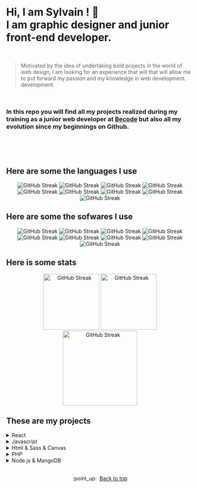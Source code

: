 # Hi, I am Sylvain ! :vulcan_salute:<br>I am graphic designer and junior front-end developer.
<br>

> Motivated by the idea of undertaking bold projects in the world of web
> design, I am looking for an experience that will that will allow me to
> put forward my passion and my knowledge in web development.
> development.

<br>

### In this repo you will find all my projects realized during my training as a junior web developer at [Becode](https://becode.org/) but also all my evolution since my beginnings on Github.
<br>
<br>

<br>

## Here are some the languages I use 

<p align="center">
<img  src="https://img.shields.io/badge/JavaScript-black?style=for-the-badge&logo=javascript&logoColor=white" alt="GitHub Streak">
<img  src="https://img.shields.io/badge/HTML5-black?style=for-the-badge&logo=html5&logoColor=white" alt="GitHub Streak">
<img  src="https://img.shields.io/badge/CSS3-black?style=for-the-badge&logo=css3&logoColor=white" alt="GitHub Streak">
<img  src="https://img.shields.io/badge/Sass-black?style=for-the-badge&logo=sass&logoColor=white" alt="GitHub Streak">
<img  src="https://img.shields.io/badge/React-black?style=for-the-badge&logo=react&logoColor=white" alt="GitHub Streak">
<img src="https://img.shields.io/badge/Node.js-black?style=for-the-badge&logo=node.js&logoColor=white" alt="GitHub Streak">
<img src="https://img.shields.io/badge/PHP-black?style=for-the-badge&logo=php&logoColor=white" alt="GitHub Streak">
<img src="https://img.shields.io/badge/MongoDB-black?style=for-the-badge&logo=mongodb&logoColor=white" alt="GitHub Streak">
<img src="https://img.shields.io/badge/MySQL-black?style=for-the-badge&logo=mysql&logoColor=white" alt="GitHub Streak">
</p>

## Here are some the sofwares I use 

<p align="center">
<img  src="https://img.shields.io/badge/JavaScript-black?style=for-the-badge&logo=javascript&logoColor=white" alt="GitHub Streak">
<img  src="https://img.shields.io/badge/HTML5-black?style=for-the-badge&logo=html5&logoColor=white" alt="GitHub Streak">
<img  src="https://img.shields.io/badge/CSS3-black?style=for-the-badge&logo=css3&logoColor=white" alt="GitHub Streak">
<img  src="https://img.shields.io/badge/Sass-black?style=for-the-badge&logo=sass&logoColor=white" alt="GitHub Streak">
<img  src="https://img.shields.io/badge/React-black?style=for-the-badge&logo=react&logoColor=white" alt="GitHub Streak">
<img src="https://img.shields.io/badge/Node.js-black?style=for-the-badge&logo=node.js&logoColor=white" alt="GitHub Streak">
<img src="https://img.shields.io/badge/PHP-black?style=for-the-badge&logo=php&logoColor=white" alt="GitHub Streak">
<img src="https://img.shields.io/badge/MongoDB-black?style=for-the-badge&logo=mongodb&logoColor=white" alt="GitHub Streak">
<img src="https://img.shields.io/badge/MySQL-black?style=for-the-badge&logo=mysql&logoColor=white" alt="GitHub Streak">
</p>

## Here is some stats

<p align="center">
<img height="150px" src="https://github-readme-stats.vercel.app/api?username=Sylvain-Valvassori&show_icons=true&theme=react" alt="GitHub Streak">
<img height="150px" src="https://github-readme-stats.vercel.app/api/top-langs/?username=Sylvain-Valvassori&layout=compact&theme=react" alt="GitHub Streak">
<img height="200px" src="https://github-readme-streak-stats.herokuapp.com?user=Sylvain-Valvassori&theme=react&hide_border=true&ring=FFFFFF" alt="GitHub Streak">
</p>


## These are my projects
 
<details><summary>React</summary>
    <p>
        <table align="center">
            <tr align="center">
                <th width="400px"> Name </th>
                <th width="400px"> Link </th>
                <th width="400px"> Last release </th>
            </tr>
            <tr align="center">
                <td>🔥 Woodstock</td>
                <td>
                    <a href="https://github.com/Sylvain-Valvassori/woodstock">Repo</a> /
                    <a href="https://sylvain-valvassori.github.io/woodstock/">Site</a>
                </td>
                <td>13/01/2022</td>
            </tr>
        </table>
    </p>
</details>
<details><summary>Javascript</summary>
    <p>
        <table align="center">
            <tr align="center">
                <th width="400px"> Name </th>
                <th width="400px"> Link </th>
                <th width="400px"> Last release </th>
            </tr>
            <tr align="center">
                <td>:white_small_square: Quote Random</td>
                <td>
                    <a href="https://github.com/Sylvain-Valvassori/Quote-random">Repo</a> /
                    <a href="https://sylvain-valvassori.github.io/Quote-random/">Site</a>
                </td>
                <td>13/01/2022</td>
            </tr>
        </table>
    </p>
</details>
<details><summary>Html & Sass & Canvas</summary>
<p>
   <table align="center">
         <tr align="center">
           <th width="400px"> Name </th>
           <th width="400px"> Link </th>
           <th width="400px"> Last release </th>
       </tr>
       <tr align="center">
           <td>🔥 Ghost clicker</td>
           <td>
               <a href="https://github.com/WilliamLoey/Cookie-Clicker">Repo</a> /
               <a href="https://williamloey.github.io/Cookie-Clicker/">Site</a>
           </td>
           <td>20/10/2021</td>
       </tr>
       <tr align="center">
           <td>:white_small_square: Pew Pew</td>
           <td>
               <a href="https://github.com/Sylvain-Valvassori/Pew-Pew">Repo</a> /
               <a href="https://sylvain-valvassori.github.io/Pew-Pew/">Site</a>
           </td>
           <td>15/10/2021</td>
       </tr>
       <tr align="center">
           <td>:white_small_square: Hangman</td>
           <td>
               <a href="https://github.com/Sylvain-Valvassori/Hangman">Repo</a> /
               <a href="https://sylvain-valvassori.github.io/Hangman/">Site</a>
           </td>
           <td>01/10/2021</td>
       </tr>
       <tr align="center">
           <td>:white_small_square: Bounce balls</td>
           <td>
               <a href="https://github.com/Sylvain-Valvassori/Bounce-Balls">Repo</a> /
               <a href="https://sylvain-valvassori.github.io/Bounce-Balls/">Site</a>
           </td>
           <td>02/09/2021</td>
       </tr>
       <tr align="center">
           <td>:white_small_square: Star Wars</td>
           <td>
               <a href="https://github.com/Sylvain-Valvassori/Star-Wars-crawl">Repo</a> /
               <a href="https://sylvain-valvassori.github.io/Star-Wars-crawl/">Site</a>
           </td>
           <td>08/09/2021</td>
       </tr>
       <tr align="center">
           <td>:white_small_square: Sass Card</td>
           <td>
               <a href="https://github.com/Sylvain-Valvassori/Sass-Card">Repo</a> /
               <a href="https://sylvain-valvassori.github.io/Sass-Card/">Site</a>
           </td>
           <td>03/09/2021</td>
       </tr>
       <tr align="center">
           <td>:white_small_square: Play Sass</td>
           <td>
               <a href="https://github.com/Sylvain-Valvassori/Play-Sass">Repo</a> /
               <a href="https://sylvain-valvassori.github.io/Play-Sass/">Site</a>
           </td>
           <td>02/09/2021</td>
       </tr>
       <tr align="center">
           <td>:white_small_square: My resume with css grid</td>
           <td>
               <a href="https://github.com/Sylvain-Valvassori/My-CV">Repo</a> /
               <a href="https://sylvain-valvassori.github.io/My-CV/">Site</a>
           </td>
           <td>01/09/2021</td>
       </tr>
       <tr align="center">
           <td>🔥 Active collab clone</td>
           <td>
               <a href="https://github.com/Sylvain-Valvassori/Active-collab-clone">Repo</a> /
               <a href="https://sylvain-valvassori.github.io/Active-collab-clone/">Site</a>
           </td>
           <td>28/08/2021</td>
       </tr>
   </table>
</p>
</details>
<details><summary>PHP</summary>
    <p>
        <table align="center">
            <tr align="center">
                <th width="400px"> Name </th>
                <th width="400px"> Link </th>
                <th width="400px"> Last release </th>
            </tr>
            <tr align="center">
                <td>🔥 Cogip</td>
                <td>
                    <a href="https://github.com/Sylvain-Valvassori/Cogip">Repo</a> /
                    <a href="#">Site</a>
                </td>
                <td>10/12/2021</td>
            </tr>
            <tr align="center">
                <td>:white_small_square: Challenge Form</td>
                <td>
                    <a href="https://github.com/Sylvain-Valvassori/Challenge-Form">Repo</a> /
                    <a href="#">Site</a>
                </td>
                <td>19/11/2021</td>
            </tr>
        </table>
    </p>
</details>
<details><summary>Node.js & MangoDB</summary>
    <p>
        <table align="center">
            <tr align="center">
                <th width="400px"> Name </th>
                <th width="400px"> Link </th>
                <th width="400px"> Last release </th>
            </tr>
            <tr align="center">
                <td>🔥 Chat room</td>
                <td>
                    <a href="https://github.com/SalukiMakingCode/chat-Node">Repo</a> /
                    <a href="#">Site</a>
                </td>
                <td>24/12/2021</td>
            </tr>
        </table>
    </p>
</details>
 
<br>


 
<p align="center">:point_up:&nbsp; <a href="#top">Back to top</a></p>
